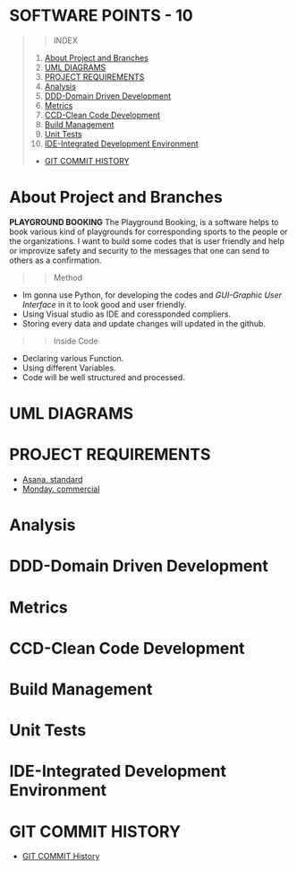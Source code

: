 # **SOFTWARE POINTS - 10**
>>INDEX
>1. [About Project and Branches](#about-project-and-branches)
>2. [UML DIAGRAMS](#uml-diagrams)
>3. [PROJECT REQUIREMENTS](#project-requirements)
>4. [Analysis](#analysis)
>5. [DDD-Domain Driven Development](#ddd-domain-driven-development)
>6. [Metrics](#metrics)
>7. [CCD-Clean Code Development](#ccd-clean-code-development)
>8. [Build Management](#build-management)
>9. [Unit Tests](#unit-tests)
>10. [IDE-Integrated Development Environment](#ide-integrated-development-environment)
>+ [GIT COMMIT HISTORY](#git-commit-history)
>






# **About Project and Branches**
  **PLAYGROUND BOOKING**
The Playground Booking, is a software helps to book various kind of playgrounds for corresponding sports to the people or the organizations. I want to build some codes that is user friendly and help or improvize safety and security to the messages that one can send to others as a confirmation.
>> Method 
+ Im gonna use Python, for developing the codes and *GUI-Graphic User Interface* in it to look good and user friendly.
+ Using Visual studio as IDE and coressponded compliers.
+ Storing every data and update changes will updated in the github.
>> Inside Code
+ Declaring various Function.
+ Using different Variables.
+ Code will be well structured and processed.



# **UML DIAGRAMS**
# **PROJECT REQUIREMENTS**
   + [Asana. standard](https://app.asana.com/0/home/1205797273151838)
   + [Monday. commercial](https://sandeep11809879s-team-company.monday.com/users/50962249)




# **Analysis**
# **DDD-Domain Driven Development**
# **Metrics**
# **CCD-Clean Code Development**
# **Build Management**
# **Unit Tests**
# **IDE-Integrated Development Environment**



# **GIT COMMIT HISTORY**
   + [GIT COMMIT History](https://github.com/sunny-102000/SECRET-CODES/commits/main)
   


